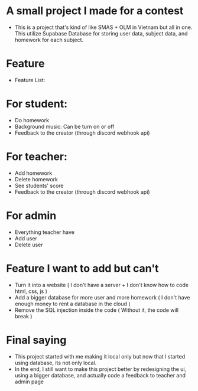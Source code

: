 # A small project I made for a contest
- This is a project that's kind of like SMAS + OLM in Vietnam but all in one. This utilize Supabase Database for storing user data, subject data, and homework for each subject.

# Feature
- Feature List:

# For student:
+ Do homework
+ Background music: Can be turn on or off
+ Feedback to the creator (through discord webhook api)

# For teacher:
+ Add homework
+ Delete homework
+ See students' score
+ Feedback to the creator (through discord webhook api)

# For admin
+ Everything teacher have
+ Add user
+ Delete user

# Feature I want to add but can't
+ Turn it into a website ( I don't have a server + I don't know how to code html, css, js )
+ Add a bigger database for more user and more homework ( I don't have enough money to rent a database in the cloud )
+ Remove the SQL injection inside the code ( Without it, the code will break )

# Final saying
- This project started with me making it local only but now that I started using database, its not only local.
- In the end, I still want to make this project better by redesigning the ui, using a bigger database, and actually code a feedback to teacher and admin page